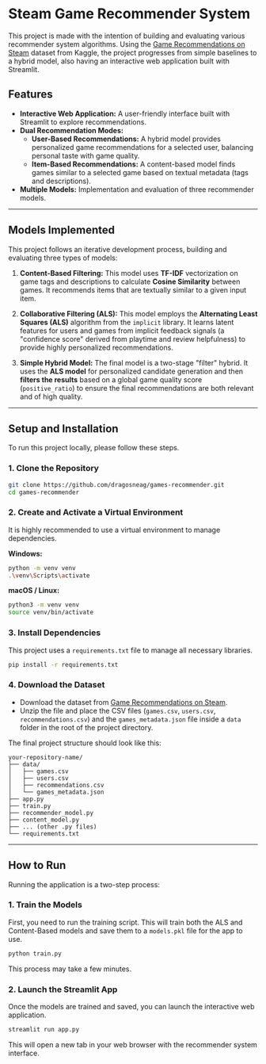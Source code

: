 # Steam Game Recommender System

This project is made with the intention of building and evaluating various recommender system algorithms. Using the [Game Recommendations on Steam](https://www.kaggle.com/datasets/antonkozyriev/game-recommendations-on-steam) dataset from Kaggle, the project progresses from simple baselines to a hybrid model, also having an interactive web application built with Streamlit.

## Features

-   **Interactive Web Application:** A user-friendly interface built with Streamlit to explore recommendations.
-   **Dual Recommendation Modes:**
    -   **User-Based Recommendations:** A hybrid model provides personalized game recommendations for a selected user, balancing personal taste with game quality.
    -   **Item-Based Recommendations:** A content-based model finds games similar to a selected game based on textual metadata (tags and descriptions).
-   **Multiple Models:** Implementation and evaluation of three recommender models.

---

## Models Implemented

This project follows an iterative development process, building and evaluating three types of models:

1.  **Content-Based Filtering:** This model uses **TF-IDF** vectorization on game tags and descriptions to calculate **Cosine Similarity** between games. It recommends items that are textually similar to a given input item.

2.  **Collaborative Filtering (ALS):** This model employs the **Alternating Least Squares (ALS)** algorithm from the `implicit` library. It learns latent features for users and games from implicit feedback signals (a "confidence score" derived from playtime and review helpfulness) to provide highly personalized recommendations.

3.  **Simple Hybrid Model:** The final model is a two-stage "filter" hybrid. It uses the **ALS model** for personalized candidate generation and then **filters the results** based on a global game quality score (`positive_ratio`) to ensure the final recommendations are both relevant and of high quality.

---

## Setup and Installation

To run this project locally, please follow these steps.

### 1. Clone the Repository
```bash
git clone https://github.com/dragosneag/games-recommender.git
cd games-recommender
```

### 2. Create and Activate a Virtual Environment
It is highly recommended to use a virtual environment to manage dependencies.

**Windows:**
```bash
python -m venv venv
.\venv\Scripts\activate
```

**macOS / Linux:**
```bash
python3 -m venv venv
source venv/bin/activate
```

### 3. Install Dependencies
This project uses a `requirements.txt` file to manage all necessary libraries.
```bash
pip install -r requirements.txt
```

### 4. Download the Dataset
-   Download the dataset from [Game Recommendations on Steam](https://www.kaggle.com/datasets/antonkozyriev/game-recommendations-on-steam).
-   Unzip the file and place the CSV files (`games.csv`, `users.csv`, `recommendations.csv`) and the `games_metadata.json` file inside a `data` folder in the root of the project directory.

The final project structure should look like this:
```
your-repository-name/
├── data/
│   ├── games.csv
│   ├── users.csv
│   ├── recommendations.csv
│   └── games_metadata.json
├── app.py
├── train.py
├── recommender_model.py
├── content_model.py
├── ... (other .py files)
└── requirements.txt
```

---

## How to Run

Running the application is a two-step process:

### 1. Train the Models
First, you need to run the training script. This will train both the ALS and Content-Based models and save them to a `models.pkl` file for the app to use.
```bash
python train.py
```
This process may take a few minutes.

### 2. Launch the Streamlit App
Once the models are trained and saved, you can launch the interactive web application.
```bash
streamlit run app.py
```
This will open a new tab in your web browser with the recommender system interface.